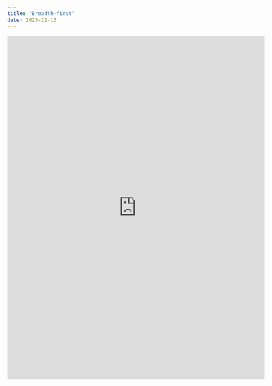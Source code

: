 ```yaml
---
title: "Breadth-first"
date: 2023-12-13
---
```

<div class="viewer-container">
    <iframe src="http://htmlpreview.github.io/?https://github.com/saj122/blog/blob/main/_includes/viewer/index_bundled.html" height="800" width="600" allowfullscreen="false" frameborder="0">
    </iframe>
</div>